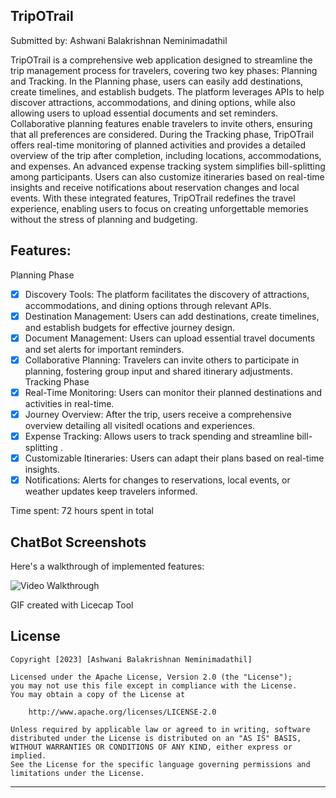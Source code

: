 ## TripOTrail 

Submitted by: Ashwani Balakrishnan Neminimadathil

TripOTrail is a comprehensive web application designed to streamline the trip management process for travelers, covering two key phases: Planning and Tracking. In the Planning phase, users can easily add destinations, create timelines, and establish budgets. The platform leverages APIs to help discover attractions, accommodations, and dining options, while also allowing users to upload essential documents and set reminders. Collaborative planning features enable travelers to invite others, ensuring that all preferences are considered. During the Tracking phase, TripOTrail offers real-time monitoring of planned activities and provides a detailed overview of the trip after completion, including locations, accommodations, and expenses. An advanced expense tracking system simplifies bill-splitting among participants. Users can also customize itineraries based on real-time insights and receive notifications about reservation changes and local events. With these integrated features, TripOTrail redefines the travel experience, enabling users to focus on creating unforgettable memories without the stress of planning and budgeting. 

## Features: 
Planning Phase
* [x] Discovery Tools: The platform facilitates the discovery of attractions, accommodations, and dining options through relevant APIs. 
* [x] Destination Management: Users can add destinations, create timelines, and establish budgets for effective journey design. 
* [x] Document Management: Users can upload essential travel documents and set alerts for important reminders. 
* [x] Collaborative Planning: Travelers can invite others to participate in planning, fostering group input and shared itinerary adjustments. Tracking Phase
* [x] Real-Time Monitoring: Users can monitor their planned destinations and activities in real-time. 
* [x] Journey Overview: After the trip, users receive a comprehensive overview detailing all visitedl ocations and experiences. 
* [x] Expense Tracking: Allows users to track spending and streamline bill-splitting . 
* [x] Customizable Itineraries: Users can adapt their plans based on real-time insights. 
* [x] Notifications: Alerts for changes to reservations, local events, or weather updates keep travelers informed. 
 
Time spent: 72 hours spent in total

## ChatBot Screenshots

Here's a walkthrough of implemented features:

<img src='https://github.com/ashwani89n/TripOTrail/blob/main/TripOTrail.gif' title='Video Walkthrough' width='' alt='Video Walkthrough' />

GIF created with Licecap Tool

## License

    Copyright [2023] [Ashwani Balakrishnan Neminimadathil]

    Licensed under the Apache License, Version 2.0 (the "License");
    you may not use this file except in compliance with the License.
    You may obtain a copy of the License at

        http://www.apache.org/licenses/LICENSE-2.0

    Unless required by applicable law or agreed to in writing, software
    distributed under the License is distributed on an "AS IS" BASIS,
    WITHOUT WARRANTIES OR CONDITIONS OF ANY KIND, either express or implied.
    See the License for the specific language governing permissions and
    limitations under the License.

--------------------------------------------------------------------------------


